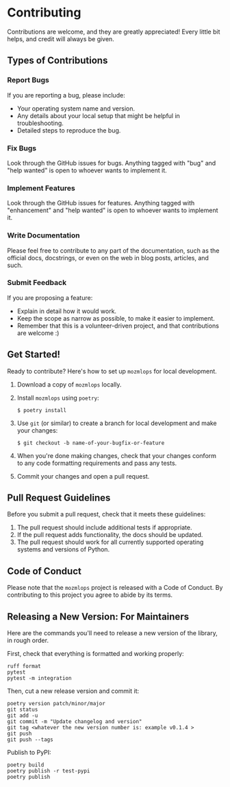 # Contributing

Contributions are welcome, and they are greatly appreciated! Every little bit
helps, and credit will always be given.

## Types of Contributions

### Report Bugs

If you are reporting a bug, please include:

* Your operating system name and version.
* Any details about your local setup that might be helpful in troubleshooting.
* Detailed steps to reproduce the bug.

### Fix Bugs

Look through the GitHub issues for bugs. Anything tagged with "bug" and "help
wanted" is open to whoever wants to implement it.

### Implement Features

Look through the GitHub issues for features. Anything tagged with "enhancement"
and "help wanted" is open to whoever wants to implement it.

### Write Documentation

Please feel free to contribute to any
part of the documentation, such as the official docs, docstrings, or even
on the web in blog posts, articles, and such.

### Submit Feedback

If you are proposing a feature:

* Explain in detail how it would work.
* Keep the scope as narrow as possible, to make it easier to implement.
* Remember that this is a volunteer-driven project, and that contributions
  are welcome :)

## Get Started!

Ready to contribute? Here's how to set up `mozmlops` for local development.

1. Download a copy of `mozmlops` locally.
2. Install `mozmlops` using `poetry`:

    ```console
    $ poetry install
    ```

3. Use `git` (or similar) to create a branch for local development and make your changes:

    ```console
    $ git checkout -b name-of-your-bugfix-or-feature
    ```

4. When you're done making changes, check that your changes conform to any code formatting requirements and pass any tests.

5. Commit your changes and open a pull request.

## Pull Request Guidelines

Before you submit a pull request, check that it meets these guidelines:

1. The pull request should include additional tests if appropriate.
2. If the pull request adds functionality, the docs should be updated.
3. The pull request should work for all currently supported operating systems and versions of Python.

## Code of Conduct

Please note that the `mozmlops` project is released with a
Code of Conduct. By contributing to this project you agree to abide by its terms.

## Releasing a New Version: For Maintainers

Here are the commands you'll need to release a new version of the library, in rough order.

First, check that everything is formatted and working properly:
  
```commandline
ruff format
pytest
pytest -m integration
```

Then, cut a new release version and commit it:

```
poetry version patch/minor/major
git status
git add -u
git commit -m "Update changelog and version"
git tag <whatever the new version number is: example v0.1.4 >
git push
git push --tags
```

Publish to PyPI:

```
poetry build
poetry publish -r test-pypi
poetry publish
```




